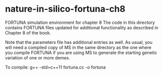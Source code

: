 # nature-in-silico-fortuna-ch8
FORTUNA simulation environment for chapter 8
The code in this directory contains FORTUNA files updated for additional functionality as 
described in Chapter 8 of the book. 

Note that the parameters file has additional entries as well. As usual, you will need a 
compiled copy of MS in the same directory as the one where you compile FORTUNA if you
are using MS to generate the starting genetic variation of one or more demes. 

To compile:
g++ -std=c++11 fortuna.cc -o fortuna
